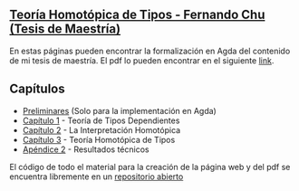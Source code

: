 ## [Teoría Homotópica de Tipos - Fernando Chu (Tesis de Maestría)](https://ryunaq.github.io/Master-Thesis/)

En estas páginas pueden encontrar la formalización en Agda del contenido de
mi tesis de maestría. El pdf lo pueden encontrar en el siguiente [link]().

## Capítulos
- [Preliminares](./Preliminares.lagda.md) (Solo para la implementación en Agda)
- [Capítulo 1](./Capitulo1.lagda.md) - Teoría de Tipos Dependientes
- [Capítulo 2](./Capitulo2.lagda.md) - La Interpretación Homotópica
- [Capítulo 3](./Capitulo3.lagda.md) - Teoría Homotópica de Tipos
- [Apéndice 2](./ApendiceB.lagda.md) - Resultados técnicos

El código de todo el material para la creación de la página web y del pdf se
encuentra libremente en un [repositorio abierto](https://github.com/Ryunaq/MastersThesis)
